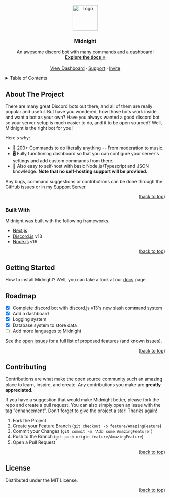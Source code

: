 <div id="top"></div>
<!--
*** Thanks for checking out the Best-README-Template. If you have a suggestion
*** that would make this better, please fork the repo and create a pull request
*** or simply open an issue with the tag "enhancement".
*** Don't forget to give the project a star!
*** Thanks again! Now go create something AMAZING! :D
-->



<!-- PROJECT SHIELDS -->
<!--
*** I'm using markdown "reference style" links for readability.
*** Reference links are enclosed in brackets [ ] instead of parentheses ( ).
*** See the bottom of this document for the declaration of the reference variables
*** for contributors-url, forks-url, etc. This is an optional, concise syntax you may use.
*** https://www.markdownguide.org/basic-syntax/#reference-style-links
-->
<!-- PROJECT LOGO -->
<br />
<div align="center">
  <a href="https://github.com/Midnight-Team/Bot">
    <img src="https://cdn.discordapp.com/avatars/889722439100141579/98d1ac88e73b2e1416077f1e169a6257.png?size=4096" alt="Logo" width="80" height="80">
  </a>

  <h3 align="center">Midnight</h3>

  <p align="center">
    An awesome discord bot with many commands and a dashboard!
    <br />
    <a href="https://docs.midnightbot.tk"><strong>Explore the docs »</strong></a>
    <br />
    <br />
    <a href="http://dashboard.midnightbot.tk:30352">View Dashboard</a>
    ·
    <a href="https://discord.gg/QPt2CngC9s">Support</a>
    ·
    <a href="https://discord.com/api/oauth2/authorize?client_id=889722439100141579&permissions=8&scope=bot%20applications.commands">Invite</a>
  </p>
</div>



<!-- TABLE OF CONTENTS -->
<details>
  <summary>Table of Contents</summary>
  <ol>
    <li>
      <a href="#about-the-project">About The Project</a>
      <ul>
        <li><a href="#built-with">Built With</a></li>
      </ul>
    </li>
    <li>
      <a href="#getting-started">Getting Started</a>
    </li>
    <li><a href="#roadmap">Roadmap</a></li>
  </ol>
</details>



<!-- ABOUT THE PROJECT -->
## About The Project

There are many great Discord bots out there, and all of them are really popular and useful. But have you wondered, how those bots work inside and want a bot as your own? Have you always wanted a good discord bot so your server setup is much easier to do, and it to be open sourced? Well, Midnight is the right bot for you!

Here's why:
* 📌 200+ Commands to do literally anything -- From moderation to music.
* 🖥️ Fully functioning dashboard so that you can configure your server's settings and add custom commands from there.
* 💬 Also easy to self-host with basic Node.js/Typescript and JSON knowledge. **Note that no self-hosting support will be provided.**

Any bugs, command suggestions or contributions can be done through the GitHub issues or in my [Support Server](https://discord.gg/QPt2CngC9s)


<p align="right">(<a href="#top">back to top</a>)</p>



### Built With

Midnight was built with the following frameworks.

* [Next.js](https://nextjs.org/)
* [Discord.js](https://discord.js.org) v13
* [Node.js](https://nodejs.org) v16

<p align="right">(<a href="#top">back to top</a>)</p>



<!-- GETTING STARTED -->
## Getting Started

How to install Midnight? Well, you can take a look at our [docs](https://docs.midnightbot.tk) page.

## Roadmap

- [x] Complete discord bot with discord.js v13's new slash command system
- [x] Add a dashboard
- [x] Logging system
- [x] Database system to store data
- [ ] Add more languages to Midnight

See the [open issues](https://github.com/Midnight-Team/Bot/issues) for a full list of proposed features (and known issues).

<p align="right">(<a href="#top">back to top</a>)</p>



<!-- CONTRIBUTING -->
## Contributing

Contributions are what make the open source community such an amazing place to learn, inspire, and create. Any contributions you make are **greatly appreciated**.

If you have a suggestion that would make Midnight better, please fork the repo and create a pull request. You can also simply open an issue with the tag "enhancement".
Don't forget to give the project a star! Thanks again!

1. Fork the Project
2. Create your Feature Branch (`git checkout -b feature/AmazingFeature`)
3. Commit your Changes (`git commit -m 'Add some AmazingFeature'`)
4. Push to the Branch (`git push origin feature/AmazingFeature`)
5. Open a Pull Request

<p align="right">(<a href="#top">back to top</a>)</p>



<!-- LICENSE -->
## License

Distributed under the MIT License.

<p align="right">(<a href="#top">back to top</a>)</p>
